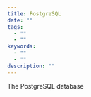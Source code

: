 ```yaml
---
title: PostgreSQL
date: ""
tags:
  - ""
  - ""
keywords:
  - ""
  - ""
description: ""
---
```


The PostgreSQL database
